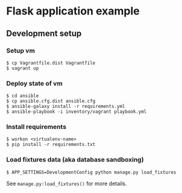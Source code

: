 # Flask application example

## Development setup

### Setup vm

    $ cp Vagrantfile.dist Vagrantfile
    $ vagrant up

### Deploy state of vm

    $ cd ansible
    $ cp ansible.cfg.dist ansible.cfg
    $ ansible-galaxy install -r requirements.yml
    $ ansible-playbook -i inventory/vagrant playbook.yml

### Install requirements

    $ workon <virtualenv-name>
    $ pip install -r requirements.txt

### Load fixtures data (aka database sandboxing)

    $ APP_SETTINGS=DevelopmentConfig python manage.py load_fixtures

See `manage.py:load_fixtures()` for more details.
